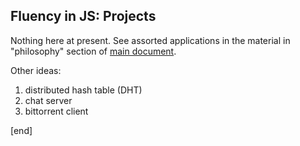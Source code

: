 ## Fluency in JS: Projects

Nothing here at present. See assorted applications in the material in "philosophy" section of [main document](README.md#).

Other ideas:

 1. distributed hash table (DHT)
 1. chat server
 1. bittorrent client

[end]